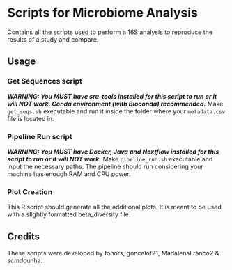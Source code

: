 # Scripts for Microbiome Analysis
Contains all the scripts used to perform a 16S analysis to reproduce the results of a study and compare.

## Usage
### Get Sequences script
***WARNING: You MUST have sra-tools installed for this script to run or it will NOT work. Conda environment (with Bioconda) recommended.***
Make `get_seqs.sh` executable and run it inside the folder where your `metadata.csv` file is located in.

### Pipeline Run script
***WARNING: You MUST have Docker, Java and Nextflow installed for this script to run or it will NOT work.***
Make `pipeline_run.sh` executable and input the necessary paths. The pipeline should run considering your machine has enough RAM and CPU power.

### Plot Creation
This R script should generate all the additional plots. It is meant to be used with a slightly formatted beta_diversity file.

## Credits
These scripts were developed by fonors, goncalof21, MadalenaFranco2 & scmdcunha.
